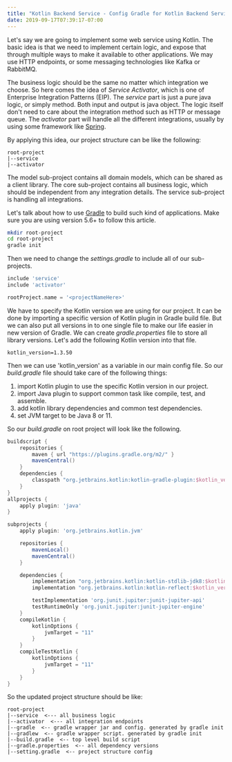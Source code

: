 ```yaml
---
title: "Kotlin Backend Service - Config Gradle for Kotlin Backend Service (1)"
date: 2019-09-17T07:39:17-07:00
---
```


Let's say we are going to implement some web service using Kotlin. The basic idea is that we need to implement certain logic, and expose that through multiple ways to make it available to other applications. We may use HTTP endpoints, or some messaging technologies like Kafka or RabbitMQ.

The business logic should be the same no matter which integration we choose. So here comes the idea of *Service Activator*, which is one of Enterprise Integration Patterns (EIP). The *service* part is just a pure java logic, or simply method. Both input and output is java object. The logic itself don't need to care about the integration method such as HTTP or message queue. The *activator* part will handle all the different integrations, usually by using some framework like [Spring](https://spring.io/).

By applying this idea, our project structure can be like the following:

```
root-project
|--service
|--activator
```

The model sub-project contains all domain models, which can be shared as a client library. The core sub-project contains all business logic, which should be independent from any integration details. The service sub-project is handling all integrations.

Let's talk about how to use [Gradle](https://gradle.org/) to build such kind of applications. Make sure you are using version 5.6+ to follow this article.

```bash
mkdir root-project
cd root-project
gradle init
```

Then we need to change the *settings.gradle* to include all of our sub-projects.

```groovy
include 'service'
include 'activator'

rootProject.name = '<projectNameHere>'
```

We have to specify the Kotlin version we are using for our project. It can be done by importing a specific version of Kotlin plugin in Gradle build file. But we can also put all versions in to one single file to make our life easier in new version of Gradle. We can create *gradle.properties* file to store all library versions. Let's add the following Kotlin version into that file.

```properties
kotlin_version=1.3.50
```

Then we can use 'kotlin_version' as a variable in our main config file. So our *build.gradle* file should take care of the following things:

1. import Kotlin plugin to use the specific Kotlin version in our project.
2. import Java plugin to support common task like compile, test, and assemble.
3. add kotlin library dependencies and common test dependencies.
4. set JVM target to be Java 8 or 11.

So our *build.gradle* on root project will look like the following.

```groovy
buildscript {
    repositories {
        maven { url "https://plugins.gradle.org/m2/" }
        mavenCentral()
    }
    dependencies {
        classpath "org.jetbrains.kotlin:kotlin-gradle-plugin:$kotlin_version"
    }
}
allprojects {
    apply plugin: 'java'
}

subprojects {
    apply plugin: 'org.jetbrains.kotlin.jvm'

    repositories {
        mavenLocal()
        mavenCentral()
    }

    dependencies {
        implementation "org.jetbrains.kotlin:kotlin-stdlib-jdk8:$kotlin_version"
        implementation "org.jetbrains.kotlin:kotlin-reflect:$kotlin_version"

        testImplementation 'org.junit.jupiter:junit-jupiter-api'
        testRuntimeOnly 'org.junit.jupiter:junit-jupiter-engine'
    }
    compileKotlin {
        kotlinOptions {
            jvmTarget = "11"
        }
    }
    compileTestKotlin {
        kotlinOptions {
            jvmTarget = "11"
        }
    }
}
```

So the updated project structure should be like:

```
root-project
|--service  <--- all business logic
|--activator  <--- all integration endpoints
|--gradle  <-- gradle wrapper jar and config. generated by gradle init
|--gradlew  <-- gradle wrapper script. generated by gradle init
|--build.gradle  <-- top level build script
|--gradle.properties  <-- all dependency versions
|--setting.gradle  <-- project structure config
```

